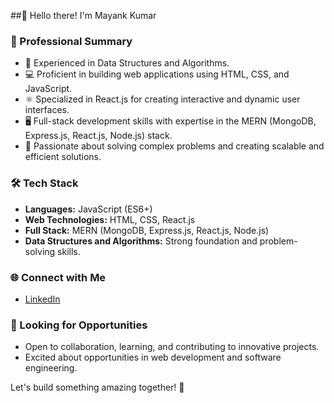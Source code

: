 ##👋 Hello there! I'm Mayank Kumar

### 💼 Professional Summary
- 🧠 Experienced in Data Structures and Algorithms.
- 💻 Proficient in building web applications using HTML, CSS, and JavaScript.
- ⚛️ Specialized in React.js for creating interactive and dynamic user interfaces.
- 🖥️ Full-stack development skills with expertise in the MERN (MongoDB, Express.js, React.js, Node.js) stack.
- 🚀 Passionate about solving complex problems and creating scalable and efficient solutions.

### 🛠️ Tech Stack
- **Languages:** JavaScript (ES6+)
- **Web Technologies:** HTML, CSS, React.js
- **Full Stack:** MERN (MongoDB, Express.js, React.js, Node.js)
- **Data Structures and Algorithms:** Strong foundation and problem-solving skills.

### 🌐 Connect with Me
- [LinkedIn](https://www.linkedin.com/in/mayank-kumar-19a694250/)

### 🌟 Looking for Opportunities
- Open to collaboration, learning, and contributing to innovative projects.
- Excited about opportunities in web development and software engineering.

Let's build something amazing together! 🚀
<!---
- 👋 Hi, Hello! I'm Mayank Kumar, a passionate programmer with a strong foundation in multiple programming languages and a deep understanding of data structures and algorithms.
- 👀 I’m interested in Problem Solving and Web Development
- 🌱 I’m currently enhancing my problem solving skills and Web Development skills
- 💞️ I’m looking to collaborate on a project for improving skills and learning new skills
--->

<!---
mayankkumar4x/mayankkumar4x is a ✨ special ✨ repository because its `README.md` (this file) appears on your GitHub profile.
You can click the Preview link to take a look at your changes.
--->

